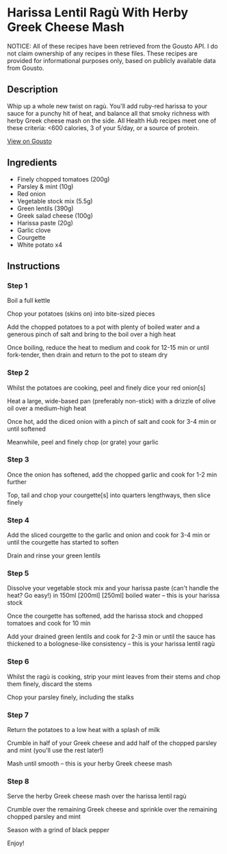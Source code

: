 # Harissa Lentil Ragù With Herby Greek Cheese Mash

NOTICE: All of these recipes have been retrieved from the Gousto API. I do not claim ownership of any recipes in these files. These recipes are provided for informational purposes only, based on publicly available data from Gousto.

## Description

Whip up a whole new twist on ragù. You'll add ruby-red harissa to your sauce for a punchy hit of heat, and balance all that smoky richness with herby Greek cheese mash on the side. All Health Hub recipes meet one of these criteria: <600 calories, 3 of your 5/day, or a source of protein.

[View on Gousto](https://www.gousto.co.uk/recipes/cookbook/harissa-lentil-ragu-herby-feta-mash)

## Ingredients

- Finely chopped tomatoes (200g)
- Parsley & mint (10g)
- Red onion
- Vegetable stock mix (5.5g)
- Green lentils (390g)
- Greek salad cheese (100g)
- Harissa paste (20g)
- Garlic clove
- Courgette
- White potato x4

## Instructions


### Step 1

Boil a full kettle

Chop your potatoes (skins on) into bite-sized pieces

Add the chopped potatoes to a pot with plenty of boiled water and a generous pinch of salt and bring to the boil over a high heat

Once boiling, reduce the heat to medium and cook for 12-15 min or until fork-tender, then drain and return to the pot to steam dry


### Step 2

Whilst the potatoes are cooking, peel and finely dice your red onion[s]

Heat a large, wide-based pan (preferably non-stick) with a drizzle of olive oil over a medium-high heat

Once hot, add the diced onion with a pinch of salt and cook for 3-4 min or until softened

Meanwhile, peel and finely chop (or grate) your garlic


### Step 3

Once the onion has softened, add the chopped garlic and cook for 1-2 min further

Top, tail and chop your courgette[s] into quarters lengthways, then slice finely


### Step 4

Add the sliced courgette to the garlic and onion and cook for 3-4 min or until the courgette has started to soften

Drain and rinse your green lentils


### Step 5

Dissolve your vegetable stock mix and your harissa paste (can't handle the heat? Go easy!) in 150ml <span class="text-purple">[200ml]</span> <span class="text-danger">[250ml]</span> boiled water – this is your harissa stock

Once the courgette has softened, add the harissa stock and chopped tomatoes and cook for 10 min

Add your drained green lentils and cook for 2-3 min or until the sauce has thickened to a bolognese-like consistency – this is your harissa lentil ragù


### Step 6

Whilst the ragù is cooking, strip your mint leaves from their stems and chop them finely, discard the stems

Chop your parsley finely, including the stalks


### Step 7

Return the potatoes to a low heat with a splash of milk

Crumble in half of your Greek cheese and add half of the chopped parsley and mint (you'll use the rest later!)

Mash until smooth – this is your herby Greek cheese mash

### Step 8

Serve the herby Greek cheese mash over the harissa lentil ragù

Crumble over the remaining Greek cheese and sprinkle over the remaining chopped parsley and mint

Season with a grind of black pepper

Enjoy!

